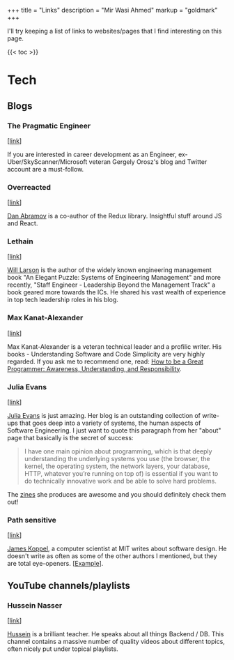+++
title = "Links"
description = "Mir Wasi Ahmed"
markup = "goldmark"
+++

I'll try keeping a list of links to websites/pages that I find interesting on this page.

{{< toc >}}

# Tech

## Blogs
### The Pragmatic Engineer 

[[link](https://blog.pragmaticengineer.com/author/gergely/)]

If you are interested in career development as an Engineer, ex-Uber/SkyScanner/Microsoft veteran Gergely Orosz's blog and Twitter account are a must-follow.

### Overreacted 
[[link](https://overreacted.io/)]

[Dan Abramov](https://twitter.com/dan_abramov) is a co-author of the Redux library. Insightful stuff around JS and React.

### Lethain
[[link](https://lethain.com/)]

[Will Larson](https://twitter.com/Lethain) is the author of the widely known engineering management book "An Elegant Puzzle: Systems of Engineering Management" and more recently, "Staff Engineer - Leadership Beyond the Management Track" a book geared more towards the ICs. He shared his vast wealth of experience in top tech leadership roles in his blog.

### Max Kanat-Alexander
[[link](https://www.codesimplicity.com/)]

Max Kanat-Alexander is a veteran technical leader and a profilic writer. His books - Understanding Software and Code Simplicity are very highly regarded. If you ask me to recommend one, read: [How to be a Great Programmer: Awareness, Understanding, and Responsibility](https://www.codesimplicity.com/post/how-to-be-a-great-programmer-awareness-understanding-and-responsibility/).

### Julia Evans
[[link](http://www.jvns.ca/)]

[Julia Evans](https://twitter.com/b0rk) is just amazing. Her blog is an outstanding collection of write-ups that goes deep into a variety of systems, the human aspects of Software Engineering. I just want to quote this paragraph from her "about" page that basically is the secret of success:
> I have one main opinion about programming, which is that deeply understanding the underlying systems you use (the browser, the kernel, the operating system, the network layers, your database, HTTP, whatever you’re running on top of) is essential if you want to do technically innovative work and be able to solve hard problems.

The [zines](https://wizardzines.com/) she produces are awesome and you should definitely check them out!

### Path sensitive
[[link](http://www.pathsensitive.com/)]

[James Koppel](https://twitter.com/jimmykoppel), a computer scientist at MIT writes about software design. He doesn't write as often as some of the other authors I mentioned, but they are total eye-openers. [[Example](http://www.pathsensitive.com/2018/01/the-design-of-software-is-thing-apart.html)].

## YouTube channels/playlists
### Hussein Nasser

[[link](https://www.youtube.com/channel/UC_ML5xP23TOWKUcc-oAE_Eg)]

[Hussein](https://twitter.com/hnasr) is a brilliant teacher. He speaks about all things Backend / DB. This channel contains a massive number of quality videos about different topics, often nicely put under topical playlists. 
